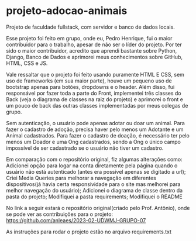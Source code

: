 # projeto-adocao-animais
Projeto de faculdade fullstack, com servidor e banco de dados locais.

Esse projeto foi feito em grupo, onde eu, Pedro Henrique, fui o maior contribuidor para o trabalho, apesar de não ser o líder do projeto. Por ter sido o maior contribuidor, acredito que aprendi bastante sobre Python, Django, Banco de Dados e aprimorei meus conhecimentos sobre GitHub, HTML, CSS e JS. 

Vale ressaltar que o projeto foi feito usando puramente HTML E CSS, sem uso de frameworks (em sua maior parte), houve um pequeno uso de bootstrap apenas para botões, dropdowns e o header. Além disso, fui responsável por fazer toda a parte do Front, implementei três classes do Back (veja o diagrama de classes na raiz do projeto) e aprimorei o front e um pouco de back das outras classes implementadas por meus colegas de grupo.

Sem autenticação, o usuário pode apenas adotar ou doar um animal. Para fazer o cadastro de adoção, precisa haver pelo menos um Adotante e um Animal cadastrados. Para fazer o cadastro de doação, é necessário ter pelo menos um Doador e uma Ong cadastrados, sendo a Ong o único campo impossível de ser cadastrado se o usuário não tiver um cadastro.

Em comparação com o repositório original, fiz algumas alterações como:
    Adicionei opção para logar na conta diretamente pela página quando o usuário não está autenticado (antes era possível apenas se digitado a url);
    Criei Media Queries para melhorar a navegação em diferentes dispositivos(já havia certa responsividade para o site mas melhorei para melhor navegação do usuário);
    Adicionei o diagrama de classe dentro da pasta do projeto;
    Modifiquei a pasta requirements;
    Modifiquei o README

No link a seguir estará o repositório original(criado pelo Prof. Antônio), onde se pode ver as contribuições para o projeto:  https://github.com/anleaes/2023-02-UDWMJ-GRUPO-07

As instruções para rodar o projeto estão no arquivo requirements.txt

